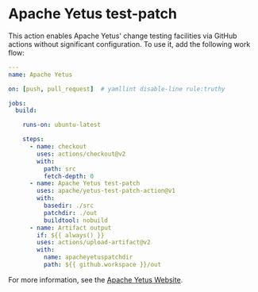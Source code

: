 <!--
  Licensed to the Apache Software Foundation (ASF) under one or more
  contributor license agreements.  See the NOTICE file distributed with
  this work for additional information regarding copyright ownership.
  The ASF licenses this file to You under the Apache License, Version 2.0
  (the "License"); you may not use this file except in compliance with
  the License.  You may obtain a copy of the License at

      http://www.apache.org/licenses/LICENSE-2.0

  Unless required by applicable law or agreed to in writing, software
  distributed under the License is distributed on an "AS IS" BASIS,
  WITHOUT WARRANTIES OR CONDITIONS OF ANY KIND, either express or implied.
  See the License for the specific language governing permissions and
  limitations under the License.
-->

# Apache Yetus test-patch

This action enables Apache Yetus' change testing facilities via GitHub actions
without significant configuration. To use it, add the following work flow:

```yaml
---
name: Apache Yetus

on: [push, pull_request]  # yamllint disable-line rule:truthy

jobs:
  build:

    runs-on: ubuntu-latest

    steps:
      - name: checkout
        uses: actions/checkout@v2
        with:
          path: src
          fetch-depth: 0
      - name: Apache Yetus test-patch
        uses: apache/yetus-test-patch-action@v1
        with:
          basedir: ./src
          patchdir: ./out
          buildtool: nobuild
      - name: Artifact output
        if: ${{ always() }}
        uses: actions/upload-artifact@v2
        with:
          name: apacheyetuspatchdir
          path: ${{ github.workspace }}/out
```

For more information, see the [Apache Yetus Website](https://yetus.apache.org).
